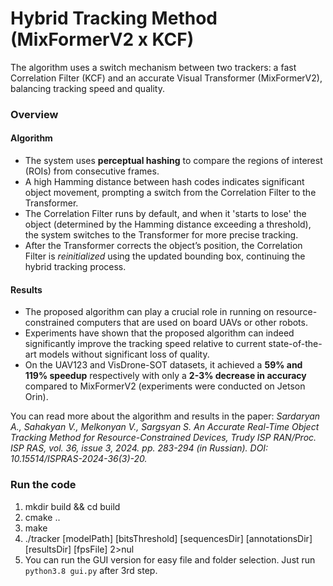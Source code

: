 # Hybrid Tracking Method (MixFormerV2 x KCF)

The algorithm uses a switch mechanism between two trackers: a fast Correlation Filter (KCF) and an accurate Visual Transformer (MixFormerV2), balancing tracking speed and quality.

### Overview

#### Algorithm

- The system uses **perceptual hashing** to compare the regions of interest (ROIs) from consecutive frames. 
- A high Hamming distance between hash codes indicates significant object movement, prompting a switch from the Correlation Filter to the Transformer.
- The Correlation Filter runs by default, and when it 'starts to lose' the object (determined by the Hamming distance exceeding a threshold), the system switches to the Transformer for more precise tracking.
- After the Transformer corrects the object’s position, the Correlation Filter is *reinitialized* using the updated bounding box, continuing the hybrid tracking process.

#### Results

- The proposed algorithm can play a crucial role in running on resource-constrained computers that are used on board UAVs or other robots. 
- Experiments have shown that the proposed algorithm can indeed significantly improve the tracking speed relative to current state-of-the-art models without significant loss of quality. 
- On the UAV123 and VisDrone-SOT datasets, it achieved a **59% and 119% speedup** respectively with only a **2-3% decrease in accuracy** compared to MixFormerV2 (experiments were conducted on Jetson Orin).

You can read more about the algorithm and results in the paper: *Sardaryan A., Sahakyan V., Melkonyan V., Sargsyan S. An Accurate Real-Time Object Tracking Method for Resource-Constrained Devices, Trudy ISP RAN/Proc. ISP RAS, vol. 36, issue 3, 2024. pp. 283-294 (in Russian). DOI: 10.15514/ISPRAS-2024-36(3)-20.*

### Run the code

1. mkdir build && cd build
2. cmake ..
3. make
4. ./tracker [modelPath] [bitsThreshold] [sequencesDir] [annotationsDir] [resultsDir] [fpsFile] 2>nul
5. You can run the GUI version for easy file and folder selection. Just run `python3.8 gui.py` after 3rd step.
